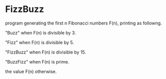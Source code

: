# FizzBuzz

program generating the first n Fibonacci numbers F(n), printing as followng.

"Buzz" when F(n) is divisible by 3.

"Fizz" when F(n) is divisible by 5.

"FizzBuzz" when F(n) is divisible by 15.

"BuzzFizz" when F(n) is prime.

the value F(n) otherwise.
